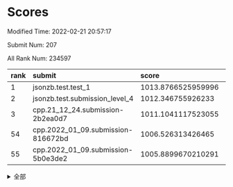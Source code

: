 # Scores

Modified Time: 2022-02-21 20:57:17

Submit Num: 207

All Rank Num: 234597

| rank |               submit               |       score        |       sigma        | pk_num |
| :--- | :--------------------------------- | :----------------- | :----------------- | :----- |
| 1    | jsonzb.test.test_1                 | 1013.8766525959996 | 0.8058501622381655 | 4530   |
| 2    | jsonzb.test.submission_level_4     | 1012.346755926233  | 0.7932588767338734 | 4534   |
| 3    | cpp.21_12_24.submission-2b2ea0d7   | 1011.1041117523055 | 0.782926543155045  | 4539   |
| 54   | cpp.2022_01_09.submission-816672bd | 1006.526313426465  | 0.7135583817014038 | 4534   |
| 55   | cpp.2022_01_09.submission-5b0e3de2 | 1005.8899670210291 | 0.7273385332038937 | 4530   |


<details>
<summary>全部</summary>

| rank |                 submit                 |       score        |       sigma        | pk_num |
| :--- | :------------------------------------- | :----------------- | :----------------- | :----- |
| 1    | jsonzb.test.test_1                     | 1013.8766525959996 | 0.8058501622381655 | 4530   |
| 2    | jsonzb.test.submission_level_4         | 1012.346755926233  | 0.7932588767338734 | 4534   |
| 3    | cpp.21_12_24.submission-2b2ea0d7       | 1011.1041117523055 | 0.782926543155045  | 4539   |
| 4    | gobigger.level_3.submission_level_3_48 | 1011.0651902792522 | 0.7724441563494847 | 4537   |
| 5    | gobigger.level_3.submission_level_3_37 | 1010.730607291205  | 0.7705951654641704 | 4528   |
| 6    | gobigger.level_3.submission_level_3_11 | 1010.7189360151243 | 0.777387651347347  | 4530   |
| 7    | gobigger.level_3.submission_level_3_33 | 1010.6900055534591 | 0.7760216416103058 | 4532   |
| 8    | gobigger.level_3.submission_level_3_27 | 1010.6789598151554 | 0.7618616085930133 | 4532   |
| 9    | gobigger.level_3.submission_level_3_19 | 1010.5973375134975 | 0.7652053961071404 | 4534   |
| 10   | gobigger.level_3.submission_level_3_10 | 1010.5105633084171 | 0.7511942363594205 | 4535   |
| 11   | gobigger.level_3.submission_level_3_23 | 1010.4997292701439 | 0.746840877958432  | 4531   |
| 12   | gobigger.level_3.submission_level_3_16 | 1010.4960143618171 | 0.7616649742995132 | 4532   |
| 13   | gobigger.level_3.submission_level_3_31 | 1010.4280582929667 | 0.7906610586641464 | 4528   |
| 14   | gobigger.level_3.submission_level_3_21 | 1010.4207825083242 | 0.7543458112917358 | 4532   |
| 15   | gobigger.level_3.submission_level_3_12 | 1010.2655496877578 | 0.7501481782972302 | 4529   |
| 16   | gobigger.level_3.submission_level_3_39 | 1010.2607830740944 | 0.7660474687114588 | 4537   |
| 17   | gobigger.level_3.submission_level_3_43 | 1010.259075669558  | 0.7700096100255671 | 4534   |
| 18   | gobigger.level_3.submission_level_3_8  | 1010.2021365161169 | 0.7594892730411392 | 4536   |
| 19   | gobigger.level_3.submission_level_3_41 | 1010.1415098024662 | 0.7592235721013589 | 4536   |
| 20   | gobigger.level_3.submission_level_3_20 | 1010.1367220912533 | 0.7573420257408743 | 4535   |
| 21   | gobigger.level_3.submission_level_3_38 | 1010.1307943936969 | 0.7650989453423152 | 4531   |
| 22   | gobigger.level_3.submission_level_3_17 | 1010.1240939138703 | 0.7690297357384606 | 4531   |
| 23   | gobigger.level_3.submission_level_3_9  | 1010.0528605507316 | 0.752403305492502  | 4537   |
| 24   | gobigger.level_3.submission_level_3_29 | 1009.9638599978299 | 0.7789761545909688 | 4532   |
| 25   | gobigger.level_3.submission_level_3_25 | 1009.9637783342241 | 0.7564270198492834 | 4530   |
| 26   | gobigger.level_3.submission_level_3_46 | 1009.7869052209054 | 0.7561884896842463 | 4536   |
| 27   | gobigger.level_3.submission_level_3_0  | 1009.766397377878  | 0.7622135123324649 | 4533   |
| 28   | gobigger.level_3.submission_level_3_24 | 1009.7641478958058 | 0.7621616212881909 | 4531   |
| 29   | gobigger.level_3.submission_level_3_5  | 1009.7478032965807 | 0.7511083262264713 | 4530   |
| 30   | gobigger.level_3.submission_level_3_34 | 1009.710302077344  | 0.7762906428022507 | 4538   |
| 31   | gobigger.level_3.submission_level_3_4  | 1009.6739931549287 | 0.7406263586545829 | 4532   |
| 32   | gobigger.level_3.submission_level_3_28 | 1009.663442473984  | 0.7565432886717097 | 4533   |
| 33   | gobigger.level_3.submission_level_3_7  | 1009.6345707175649 | 0.7672748926762405 | 4539   |
| 34   | gobigger.level_3.submission_level_3_1  | 1009.630340764024  | 0.7554787861201057 | 4535   |
| 35   | gobigger.level_3.submission_level_3_18 | 1009.513439895833  | 0.753947090426204  | 4537   |
| 36   | gobigger.level_3.submission_level_3_36 | 1009.5127291092318 | 0.7477776150908154 | 4535   |
| 37   | gobigger.level_3.submission_level_3_35 | 1009.457663978321  | 0.7521623728053066 | 4532   |
| 38   | gobigger.level_3.submission_level_3_6  | 1009.4245751609898 | 0.7631079624763288 | 4530   |
| 39   | gobigger.level_3.submission_level_3_45 | 1009.3102699812076 | 0.747930401655147  | 4536   |
| 40   | gobigger.level_3.submission_level_3_22 | 1009.261569137979  | 0.7485824385799426 | 4537   |
| 41   | gobigger.level_3.submission_level_3_49 | 1009.2077175797499 | 0.7632540704236628 | 4534   |
| 42   | gobigger.level_3.submission_level_3_47 | 1009.1906369286739 | 0.7422143658689684 | 4533   |
| 43   | gobigger.level_3.submission_level_3_15 | 1009.1461868011911 | 0.7365769879175831 | 4535   |
| 44   | gobigger.level_3.submission_level_3_32 | 1009.1130635052318 | 0.7337971464268824 | 4533   |
| 45   | gobigger.level_3.submission_level_3_2  | 1009.0991785197215 | 0.7409454800566321 | 4530   |
| 46   | gobigger.level_3.submission_level_3_40 | 1009.0677605058445 | 0.7419676309749089 | 4535   |
| 47   | gobigger.level_3.submission_level_3_44 | 1008.9491463775494 | 0.7530638271659286 | 4529   |
| 48   | gobigger.level_3.submission_level_3_3  | 1008.8012641655499 | 0.7498349831836301 | 4536   |
| 49   | gobigger.level_3.submission_level_3_42 | 1008.800437577561  | 0.7498665375561169 | 4532   |
| 50   | gobigger.level_3.submission_level_3_13 | 1008.7431961085125 | 0.7422022790170297 | 4533   |
| 51   | gobigger.level_3.submission_level_3_30 | 1008.6915196257729 | 0.7473974796821078 | 4532   |
| 52   | gobigger.level_3.submission_level_3_26 | 1008.6230680175526 | 0.7456575930126766 | 4536   |
| 53   | gobigger.level_3.submission_level_3_14 | 1008.2783455000485 | 0.7693354783501265 | 4537   |
| 54   | cpp.2022_01_09.submission-816672bd     | 1006.526313426465  | 0.7135583817014038 | 4534   |
| 55   | cpp.2022_01_09.submission-5b0e3de2     | 1005.8899670210291 | 0.7273385332038937 | 4530   |
| 56   | gobigger.level_1.submission_level_1_13 | 1004.9840736480792 | 0.7239839033395816 | 4530   |
| 57   | gobigger.level_1.submission_level_1_1  | 1004.9574292382977 | 0.7263266403834518 | 4536   |
| 58   | gobigger.level_1.submission_level_1_3  | 1004.7094720663592 | 0.7128191625048091 | 4529   |
| 59   | gobigger.level_1.submission_level_1_32 | 1004.5649308378478 | 0.7130721111104789 | 4537   |
| 60   | gobigger.level_1.submission_level_1_27 | 1004.5520064479983 | 0.7309662555296482 | 4533   |
| 61   | gobigger.level_1.submission_level_1_45 | 1004.5437361016402 | 0.7182379640662351 | 4530   |
| 62   | gobigger.level_1.submission_level_1_12 | 1004.4674094151356 | 0.7290048195281668 | 4536   |
| 63   | gobigger.level_1.submission_level_1_6  | 1004.4348918205634 | 0.7168253958739823 | 4530   |
| 64   | gobigger.level_1.submission_level_1_41 | 1004.2846377694615 | 0.7206023773487342 | 4536   |
| 65   | gobigger.level_1.submission_level_1_40 | 1004.1741546634062 | 0.7065393192680581 | 4534   |
| 66   | gobigger.level_1.submission_level_1_33 | 1004.1491308448449 | 0.7139412163549348 | 4536   |
| 67   | gobigger.level_1.submission_level_1_8  | 1004.1489393826974 | 0.7210672257331951 | 4534   |
| 68   | gobigger.level_1.submission_level_1_14 | 1003.9811356313868 | 0.7182054284448295 | 4534   |
| 69   | gobigger.level_1.submission_level_1_18 | 1003.9750897401963 | 0.7177234719072962 | 4532   |
| 70   | gobigger.level_1.submission_level_1_4  | 1003.9299149222758 | 0.7114941421493585 | 4532   |
| 71   | gobigger.level_1.submission_level_1_47 | 1003.9031425795976 | 0.7153157432021251 | 4537   |
| 72   | gobigger.level_1.submission_level_1_22 | 1003.8362768892905 | 0.7122912715630947 | 4532   |
| 73   | gobigger.level_1.submission_level_1_38 | 1003.7886496632781 | 0.7115199207717703 | 4533   |
| 74   | gobigger.level_1.submission_level_1_16 | 1003.7560786998947 | 0.727113857457662  | 4535   |
| 75   | gobigger.level_1.submission_level_1_11 | 1003.681478939309  | 0.7209423936288475 | 4527   |
| 76   | gobigger.level_1.submission_level_1_48 | 1003.670951376865  | 0.726609855324559  | 4533   |
| 77   | gobigger.level_1.submission_level_1_24 | 1003.5601691527311 | 0.7159422011409722 | 4539   |
| 78   | gobigger.level_1.submission_level_1_37 | 1003.4326478770704 | 0.7214347330754888 | 4535   |
| 79   | gobigger.level_1.submission_level_1_30 | 1003.3317223226989 | 0.7281977914479106 | 4529   |
| 80   | gobigger.level_1.submission_level_1_39 | 1003.3249179768936 | 0.7125089313652884 | 4534   |
| 81   | gobigger.level_1.submission_level_1_23 | 1003.2514258586395 | 0.7041590606040651 | 4535   |
| 82   | gobigger.level_1.submission_level_1_26 | 1003.15465113404   | 0.719432794313794  | 4540   |
| 83   | gobigger.level_1.submission_level_1_28 | 1003.0725652103283 | 0.7223106478513579 | 4536   |
| 84   | gobigger.level_1.submission_level_1_21 | 1003.0243434507204 | 0.707804746953558  | 4528   |
| 85   | gobigger.level_1.submission_level_1_35 | 1003.0238873824945 | 0.710725896634869  | 4527   |
| 86   | gobigger.level_1.submission_level_1_5  | 1003.0166781412593 | 0.7230669175487298 | 4533   |
| 87   | gobigger.level_1.submission_level_1_9  | 1002.9664596629775 | 0.7162465609230693 | 4525   |
| 88   | gobigger.level_1.submission_level_1_15 | 1002.8023187241057 | 0.7109591683605665 | 4529   |
| 89   | gobigger.level_1.submission_level_1_17 | 1002.7985678429485 | 0.7164050087982687 | 4535   |
| 90   | gobigger.level_1.submission_level_1_49 | 1002.7718519107196 | 0.7074718238442061 | 4536   |
| 91   | gobigger.level_1.submission_level_1_34 | 1002.7206670727797 | 0.7204190353068699 | 4532   |
| 92   | gobigger.level_1.submission_level_1_20 | 1002.6407250559394 | 0.7085813511859816 | 4536   |
| 93   | gobigger.level_1.submission_level_1_44 | 1002.6044540624495 | 0.7134982415479315 | 4535   |
| 94   | gobigger.level_1.submission_level_1_2  | 1002.5580548701073 | 0.7129996768115043 | 4536   |
| 95   | gobigger.level_1.submission_level_1_46 | 1002.4990667152324 | 0.7157658275007195 | 4539   |
| 96   | gobigger.level_1.submission_level_1_0  | 1002.4791567470961 | 0.7115063981732346 | 4536   |
| 97   | gobigger.level_1.submission_level_1_7  | 1002.4741295906227 | 0.7117961646922614 | 4533   |
| 98   | gobigger.level_1.submission_level_1_31 | 1002.4521942531179 | 0.7159376454307332 | 4533   |
| 99   | gobigger.level_1.submission_level_1_36 | 1002.4341463032538 | 0.7087193072808926 | 4531   |
| 100  | gobigger.level_1.submission_level_1_29 | 1002.3934134014262 | 0.6980057254918937 | 4529   |
| 101  | gobigger.level_1.submission_level_1_19 | 1002.2402153353758 | 0.7045583264236837 | 4535   |
| 102  | gobigger.level_1.submission_level_1_10 | 1002.2372737922917 | 0.7233092825017051 | 4535   |
| 103  | gobigger.level_1.submission_level_1_25 | 1001.7951651536636 | 0.7037668158086023 | 4536   |
| 104  | gobigger.level_1.submission_level_1_42 | 1001.6520353479112 | 0.7131303478691222 | 4530   |
| 105  | gobigger.level_1.submission_level_1_43 | 1001.0790130226655 | 0.706621057024821  | 4528   |
| 106  | gobigger.random.submission_random_27   | 997.9336854316306  | 0.7156033393777869 | 4534   |
| 107  | gobigger.random.submission_random_1    | 997.4127798450063  | 0.7156471223012818 | 4530   |
| 108  | gobigger.random.submission_random_18   | 997.2678674502276  | 0.7072301008176294 | 4538   |
| 109  | gobigger.random.submission_random_24   | 996.977083974007   | 0.6949446073226492 | 4532   |
| 110  | gobigger.random.submission_random_47   | 996.8031223872464  | 0.7067875625101334 | 4536   |
| 111  | gobigger.random.submission_random_42   | 996.7510741133896  | 0.6979897358205971 | 4537   |
| 112  | gobigger.random.submission_random_19   | 996.6739642388088  | 0.7008550948475217 | 4538   |
| 113  | gobigger.random.submission_random_6    | 996.5633414966139  | 0.7090470814244789 | 4537   |
| 114  | gobigger.random.submission_random_17   | 996.5371090066083  | 0.6974606235603421 | 4535   |
| 115  | gobigger.random.submission_random_31   | 996.4771955688797  | 0.7086171421357971 | 4531   |
| 116  | gobigger.random.submission_random_44   | 996.3513358126262  | 0.7080050032946104 | 4537   |
| 117  | gobigger.random.submission_random_16   | 996.2847192261611  | 0.7187680377159575 | 4537   |
| 118  | gobigger.random.submission_random_46   | 996.2125062740015  | 0.7247355231035726 | 4538   |
| 119  | gobigger.random.submission_random_43   | 996.1543702429103  | 0.7058032278509391 | 4535   |
| 120  | gobigger.random.submission_random_4    | 996.1216072902101  | 0.7165371971045342 | 4534   |
| 121  | gobigger.random.submission_random_23   | 996.1078505327251  | 0.7036134896110111 | 4535   |
| 122  | gobigger.random.submission_random_12   | 996.1057000166783  | 0.7038325312800087 | 4531   |
| 123  | gobigger.random.submission_random_20   | 996.0634136248981  | 0.7108974405881923 | 4533   |
| 124  | gobigger.random.submission_random_15   | 996.0481181028733  | 0.7219909618160133 | 4533   |
| 125  | gobigger.random.submission_random_7    | 995.9899814575596  | 0.7041221998251884 | 4536   |
| 126  | gobigger.random.submission_random_28   | 995.9752481928036  | 0.7106574332736713 | 4531   |
| 127  | gobigger.random.submission_random_30   | 995.9565628622972  | 0.7200797719580467 | 4533   |
| 128  | gobigger.random.submission_random_14   | 995.9234051201856  | 0.7179899934256292 | 4532   |
| 129  | gobigger.random.submission_random_22   | 995.917396539881   | 0.7050120209670373 | 4532   |
| 130  | gobigger.random.submission_random_38   | 995.8880596437846  | 0.7168625786925328 | 4534   |
| 131  | gobigger.random.submission_random_13   | 995.8862043757257  | 0.7159531572323602 | 4531   |
| 132  | gobigger.random.submission_random_36   | 995.8796261547612  | 0.7086800424694073 | 4535   |
| 133  | gobigger.random.submission_random_41   | 995.8644034473026  | 0.706672259441439  | 4531   |
| 134  | gobigger.random.submission_random_48   | 995.8100101684731  | 0.7118923915949364 | 4530   |
| 135  | gobigger.random.submission_random_26   | 995.7890710223498  | 0.7029495316309056 | 4533   |
| 136  | gobigger.random.submission_random_11   | 995.7735395866066  | 0.7091166101579899 | 4535   |
| 137  | gobigger.random.submission_random_8    | 995.754203762844   | 0.7087649604392331 | 4536   |
| 138  | gobigger.random.submission_random_21   | 995.618623826102   | 0.7238350316768372 | 4535   |
| 139  | gobigger.random.submission_random_25   | 995.5577292041174  | 0.720652142632437  | 4533   |
| 140  | gobigger.random.submission_random_5    | 995.5515145465529  | 0.708332642839009  | 4533   |
| 141  | gobigger.random.submission_random_29   | 995.5511717403459  | 0.7174804421883697 | 4532   |
| 142  | gobigger.random.submission_random_35   | 995.5248338776277  | 0.7033499105931224 | 4536   |
| 143  | gobigger.random.submission_random_2    | 995.5176592911747  | 0.7159887867348521 | 4530   |
| 144  | gobigger.random.submission_random_34   | 995.4104400198431  | 0.7175643950613284 | 4531   |
| 145  | gobigger.random.submission_random_32   | 995.3289044099242  | 0.6965014166731628 | 4527   |
| 146  | gobigger.random.submission_random_3    | 995.3085964675748  | 0.7264958147376681 | 4535   |
| 147  | gobigger.random.submission_random_40   | 995.257710464978   | 0.7148451963869717 | 4530   |
| 148  | gobigger.random.submission_random_45   | 995.2121677776369  | 0.7326711052442153 | 4533   |
| 149  | gobigger.random.submission_random_39   | 995.1803831682977  | 0.7254613165959451 | 4528   |
| 150  | gobigger.random.submission_random_10   | 995.0601611719886  | 0.7163958925946269 | 4534   |
| 151  | gobigger.random.submission_random_9    | 995.0517689764924  | 0.7202654727956195 | 4534   |
| 152  | gobigger.random.submission_random_0    | 995.0230430763263  | 0.725111273989458  | 4538   |
| 153  | gobigger.random.submission_random_33   | 994.7702783927191  | 0.7131789647042589 | 4535   |
| 154  | gobigger.random.submission_random_37   | 994.755931428839   | 0.7175441606986389 | 4536   |
| 155  | gobigger.level_2.submission_level_2_13 | 994.5931234691897  | 0.7142668257371744 | 4536   |
| 156  | gobigger.level_2.submission_level_2_47 | 994.1309120264555  | 0.7209390594501389 | 4536   |
| 157  | gobigger.level_2.submission_level_2_12 | 994.1041535673858  | 0.7214308331889383 | 4536   |
| 158  | gobigger.random.submission_random_49   | 993.9189573583525  | 0.7293884568894851 | 4537   |
| 159  | gobigger.level_2.submission_level_2_24 | 993.7296492391395  | 0.727884454219256  | 4534   |
| 160  | gobigger.level_2.submission_level_2_30 | 993.4624632841477  | 0.7237947902080467 | 4535   |
| 161  | gobigger.level_2.submission_level_2_40 | 993.4441933371852  | 0.7249349829879651 | 4534   |
| 162  | gobigger.level_2.submission_level_2_29 | 993.2569173736241  | 0.7411219139396135 | 4531   |
| 163  | gobigger.level_2.submission_level_2_3  | 992.9612263486098  | 0.7408348818598358 | 4528   |
| 164  | gobigger.level_2.submission_level_2_4  | 992.9352737500581  | 0.7375646018075678 | 4534   |
| 165  | gobigger.level_2.submission_level_2_22 | 992.9127719744102  | 0.7484239979382222 | 4537   |
| 166  | gobigger.level_2.submission_level_2_18 | 992.8784649783398  | 0.7453851458430661 | 4536   |
| 167  | gobigger.level_2.submission_level_2_37 | 992.7443383093456  | 0.7409810366366775 | 4535   |
| 168  | gobigger.level_2.submission_level_2_26 | 992.7258058717588  | 0.7327935151393433 | 4531   |
| 169  | gobigger.level_2.submission_level_2_2  | 992.692124579644   | 0.732104733036228  | 4526   |
| 170  | gobigger.level_2.submission_level_2_16 | 992.6619734973676  | 0.7323471502294228 | 4530   |
| 171  | gobigger.level_2.submission_level_2_15 | 992.5590861196708  | 0.752675230886474  | 4531   |
| 172  | gobigger.level_2.submission_level_2_45 | 992.5067286846681  | 0.7539540811923587 | 4532   |
| 173  | gobigger.level_2.submission_level_2_17 | 992.4769827340235  | 0.7323868375915332 | 4534   |
| 174  | gobigger.level_2.submission_level_2_23 | 992.454779707607   | 0.7454365065201178 | 4534   |
| 175  | gobigger.level_2.submission_level_2_46 | 992.3865762150314  | 0.7564911660548815 | 4531   |
| 176  | gobigger.level_2.submission_level_2_8  | 992.3090284593653  | 0.7387041528898011 | 4533   |
| 177  | gobigger.level_2.submission_level_2_11 | 992.3071828990824  | 0.7517413646812802 | 4529   |
| 178  | gobigger.level_2.submission_level_2_5  | 992.2972243947455  | 0.7470026074544094 | 4533   |
| 179  | gobigger.level_2.submission_level_2_20 | 992.2783234823385  | 0.7666835866226864 | 4533   |
| 180  | gobigger.level_2.submission_level_2_49 | 992.2668339112754  | 0.7473602539156012 | 4535   |
| 181  | gobigger.level_2.submission_level_2_43 | 992.2153521949463  | 0.7389469417901382 | 4535   |
| 182  | gobigger.level_2.submission_level_2_41 | 992.2098157840497  | 0.7362268866348869 | 4533   |
| 183  | gobigger.level_2.submission_level_2_34 | 992.1286516811005  | 0.7318650552360839 | 4533   |
| 184  | gobigger.level_2.submission_level_2_38 | 992.1009499356305  | 0.7364332159900165 | 4535   |
| 185  | gobigger.level_2.submission_level_2_32 | 992.0929069583959  | 0.7461043045056321 | 4534   |
| 186  | gobigger.level_2.submission_level_2_35 | 991.9851991489367  | 0.763453498492733  | 4533   |
| 187  | gobigger.level_2.submission_level_2_0  | 991.9293482059412  | 0.7698916490647073 | 4533   |
| 188  | gobigger.level_2.submission_level_2_48 | 991.9242467051077  | 0.751715198532513  | 4531   |
| 189  | gobigger.level_2.submission_level_2_39 | 991.8920136729529  | 0.7477397822995793 | 4535   |
| 190  | gobigger.level_2.submission_level_2_33 | 991.8897713546424  | 0.789868787115588  | 4536   |
| 191  | gobigger.level_2.submission_level_2_14 | 991.7996990013892  | 0.7465692347448137 | 4534   |
| 192  | gobigger.level_2.submission_level_2_1  | 991.7693452242954  | 0.7493743497431828 | 4532   |
| 193  | gobigger.level_2.submission_level_2_31 | 991.7443971197232  | 0.7532679414323658 | 4530   |
| 194  | gobigger.level_2.submission_level_2_9  | 991.6610271471336  | 0.7453201890548449 | 4533   |
| 195  | gobigger.level_2.submission_level_2_21 | 991.6499772263944  | 0.7669368560682847 | 4525   |
| 196  | gobigger.level_2.submission_level_2_10 | 991.6219350627298  | 0.753389284736226  | 4538   |
| 197  | gobigger.level_2.submission_level_2_7  | 991.6043490234289  | 0.7592758486060562 | 4529   |
| 198  | gobigger.level_2.submission_level_2_6  | 991.5244832346608  | 0.7476513987709632 | 4532   |
| 199  | gobigger.level_2.submission_level_2_42 | 991.4453437776646  | 0.7596766414936059 | 4536   |
| 200  | gobigger.level_2.submission_level_2_36 | 991.3404156515202  | 0.748111011340854  | 4532   |
| 201  | gobigger.level_2.submission_level_2_25 | 990.8561827685229  | 0.7673674866603715 | 4532   |
| 202  | gobigger.level_2.submission_level_2_19 | 990.8378335787712  | 0.7471876576126429 | 4529   |
| 203  | gobigger.level_2.submission_level_2_44 | 990.5175733256043  | 0.76460003061794   | 4535   |
| 204  | gobigger.level_2.submission_level_2_27 | 990.2702884196729  | 0.7840837953104627 | 4528   |
| 205  | gobigger.level_2.submission_level_2_28 | 990.0772747569428  | 0.7641279823175837 | 4533   |
| 206  | gobigger.none.submission_none_0        | 978.9707372426428  | 1.1359392517709663 | 4533   |
| 207  | gobigger.none.submission_none_1        | 976.9795086871965  | 1.3040252702946222 | 4535   |

</details>
